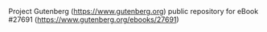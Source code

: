 Project Gutenberg (https://www.gutenberg.org) public repository for eBook #27691 (https://www.gutenberg.org/ebooks/27691)
